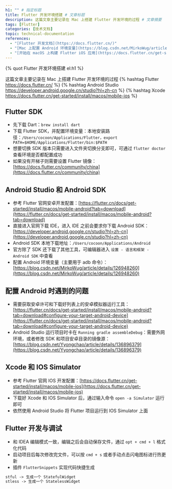 ```yaml
---
h1: "" # 指定标题
title: Flutter 开发环境搭建 # 文章标题
description: 这篇文章主要记录在 Mac 上搭建 Flutter 开发环境的过程 # 文章摘要
tags: [Flutter]
categories: [技术文档]
topic: technical-documentation
references:
  - "[Flutter 开发文档](https://docs.flutter.cn/)"
  - "[Mac 上配置 Android 环境变量](https://blog.csdn.net/MirkoWug/article/details/126948260)"
  - "[开始在 macOS 上构建 Flutter iOS 应用](https://docs.flutter.cn/get-started/install/macos/mobile-ios)"
---
```


<!-- 使用引用标签作为标题 -->

{% quot Flutter 开发环境搭建 el:h1 %}

<!-- 指定摘要 -->

这篇文章主要记录在 Mac 上搭建 Flutter 开发环境的过程
{% hashtag Flutter https://docs.flutter.cn/ %}
{% hashtag Android Studio https://developer.android.google.cn/studio?hl=zh-cn %}
{% hashtag Xcode https://docs.flutter.cn/get-started/install/macos/mobile-ios %}

## Flutter SDK

- 先下载 Dart：`brew install dart`
- 下载 Flutter SDK，并配置环境变量：本地安装路径：`/Users/cocoon/Applications/Flutter，export PATH=$HOME/Applications/Flutter/bin:$PATH`
- 想要切换 SDK 版本只需要进入文件夹切换分支即可，可通过 `flutter doctor` 查看环境是否都配置成功
- 如果没有开梯子则需要设置 Flutter 镜像：[https://docs.flutter.cn/community/china](https://docs.flutter.cn/community/china)

## Android Studio 和 Android SDK

- 参考 Flutter 官网安卓开发配置：[https://flutter.cn/docs/get-started/install/macos/mobile-android?tab=download](https://flutter.cn/docs/get-started/install/macos/mobile-android?tab=download)
- 直接进入官网下载 IDE，进入 IDE 之前会要求你下载 Android SDK：[https://developer.android.google.cn/studio?hl=zh-cn](https://developer.android.google.cn/studio?hl=zh-cn)
- Android SDK 本地下载地址：`/Users/cocoon/Applications/Android`
- 官方除了 SDK 还下载了其他工具，可编辑器进入 `设置 - 语言和框架 - Android SDK` 中查看
- 配置 Android 环境变量（主要用于 adb 命令）：[https://blog.csdn.net/MirkoWug/article/details/126948260](https://blog.csdn.net/MirkoWug/article/details/126948260)

## 配置 Android 时遇到的问题

- 需要获取安卓许可和下载好列表上的安卓模拟器运行工具：[https://flutter.cn/docs/get-started/install/macos/mobile-android?tab=download#configure-your-target-android-device](https://flutter.cn/docs/get-started/install/macos/mobile-android?tab=download#configure-your-target-android-device)
- Android Studio 运行项目时卡在 `Running gradle assembleDebug`：需要外网环境，或者修改 SDK 和项目安卓目录的镜像源：[https://blog.csdn.net/Yyongchao/article/details/136896379](https://blog.csdn.net/Yyongchao/article/details/136896379)

## Xcode 和 IOS Simulator

- 参考 Flutter 官网 IOS 开发配置：[https://docs.flutter.cn/get-started/install/macos/mobile-ios](https://docs.flutter.cn/get-started/install/macos/mobile-ios)
- 下载好 Xcode 和 IOS Simulator 后，通过输入命令 `open -a Simulator` 运行即可
- 依然使用 Android Studio 将 Flutter 项目运行到 IOS Simulator 上面

## Flutter 开发与调试

- 和 IDEA 编辑模式一致，编辑之后会自动保存文件，通过 `opt + cmd + l` 格式化代码
- 启动项目后每次修改完文件，可以按 `cmd + s` 或者手动点击闪电图标进行热更新
- 插件 `FlutterSnippets` 实现代码快捷生成

```md
stful -> 生成一个 StatefulWidget
stless -> 生成一个 StatelessWidget
```

